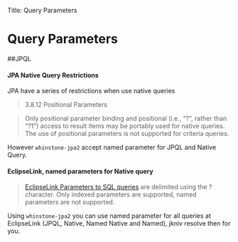Title: Query Parameters

# Query Parameters

##JPQL


#### JPA Native Query Restrictions

JPA have a series of restrictions when use native queries

>3.8.12 Positional Parameters

>Only positional parameter binding and positional (i.e., “?”, rather than “?1”) access to result items may be portably used for native
queries.
>The use of positional parameters is not supported for criteria queries.

However `whinstone-jpa2` accept named parameter for JPQL and Native Query.

#### EclipseLink, named parameters for Native query

>[EclipseLink Parameters to SQL queries](https://wiki.eclipse.org/EclipseLink/UserGuide/JPA/Basic_JPA_Development/Querying/Native) are delimited using the ? character. Only indexed parameters are supported, named parameters are not supported.

Using `whinstone-jpa2` you can use named parameter for all queries at EclipseLink (JPQL, Native, Named Native and Named), jkniv resolve then for you.  


